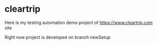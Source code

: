 # cleartrip
Here is my testing automation demo project of https://www.cleartrip.com site

Right now project is developed on branch newSetup
